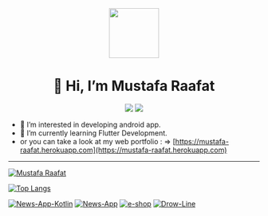 <div id="header" align="center">
  <img src="https://media.giphy.com/media/v1.Y2lkPTc5MGI3NjExa2tkemZ1eXF0dGRiZXJvdnR5am55ejhqaWs0dTBxd2M4ZW9udjlqZiZlcD12MV9pbnRlcm5hbF9naWZfYnlfaWQmY3Q9cw/Y4bzv6DYbYzy8jDnoW/giphy.gif" width="100"/>
 <h1> 👋 Hi, I’m Mustafa Raafat</h1> <a href="https://www.linkedin.com/in/mustafa-raafat-hussein-276b42183"><img src="https://img.shields.io/badge/LinkedIn-blue?logo=linkedin&logoColor=white&style=for-the-badge"/></a> <a href="mailto:mustafa.raft2@gmail.com"><img src="https://img.shields.io/badge/gmail-white?style=for-the-badge&logo=gmail"/></a>
</div>


- 👀 I’m interested in developing android app.
- 🌱 I’m currently learning Flutter Development.
- or you can take a look at my web portfolio : ⇒ [https://mustafa-raafat.herokuapp.com](https://mustafa-raafat.herokuapp.com)  

---

[![Mustafa Raafat](https://github-readme-stats.vercel.app/api?username=MustafaRaafat&count_private=true&theme=jolly&hide_border=true&hide=contribs,prs,issues,stars&show_icons=true "Mustafa Raafat")](https://github.com/MustafaRaafat) 

[![Top Langs](https://github-readme-stats.vercel.app/api/top-langs/?username=MustafaRaafat&layout=compact&langs_count=4&theme=jolly&hide_border=true)](https://github.com/MustafaRaafat)

[![News-App-Kotlin](https://github-readme-stats.vercel.app/api/pin/?username=MustafaRaafat&repo=News-App-Kotlin&show_owner=true&theme=jolly&hide_border=true "News-App-Kotlin")](https://github.com/MustafaRaafat/News-App-Kotlin)
[![News-App](https://github-readme-stats.vercel.app/api/pin/?username=MustafaRaafat&repo=News-App&show_owner=true&theme=jolly&hide_border=true "News-App")](https://github.com/MustafaRaafat/News-App)
[![e-shop](https://github-readme-stats.vercel.app/api/pin/?username=MustafaRaafat&repo=the-e-shop&show_owner=true&theme=jolly&hide_border=true "e-shop")](https://github.com/MustafaRaafat/The-e-shop) 
[![Drow-Line](https://github-readme-stats.vercel.app/api/pin/?username=MustafaRaafat&repo=Drow-Line&show_owner=true&theme=jolly&hide_border=true "Drow-Line")](https://github.com/MustafaRaafat/Drow-Line)




<!--- 💞️ I’m looking to collaborate on ...--->
